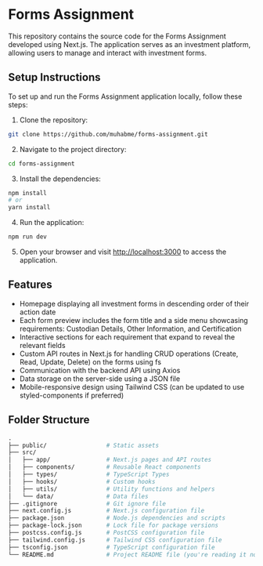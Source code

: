 # Forms Assignment

This repository contains the source code for the Forms Assignment developed using Next.js. The application serves as an investment platform, allowing users to manage and interact with investment forms.

## Setup Instructions

To set up and run the Forms Assignment application locally, follow these steps:

1. Clone the repository:

```bash
git clone https://github.com/muhabme/forms-assignment.git
```

2. Navigate to the project directory:

```bash
cd forms-assignment
```

3. Install the dependencies:

```bash
npm install
# or
yarn install
```

4. Run the application:

```bash
npm run dev
```

5. Open your browser and visit [http://localhost:3000](http://localhost:3000) to access the application.

## Features

-   Homepage displaying all investment forms in descending order of their action date
-   Each form preview includes the form title and a side menu showcasing requirements: Custodian Details, Other Information, and Certification
-   Interactive sections for each requirement that expand to reveal the relevant fields
-   Custom API routes in Next.js for handling CRUD operations (Create, Read, Update, Delete) on the forms using fs
-   Communication with the backend API using Axios
-   Data storage on the server-side using a JSON file
-   Mobile-responsive design using Tailwind CSS (can be updated to use styled-components if preferred)

## Folder Structure

```graphql
.
├── public/                 # Static assets
├── src/
│   ├── app/                # Next.js pages and API routes
│   ├── components/         # Reusable React components
│   ├── types/              # TypeScript Types
│   ├── hooks/              # Custom hooks
│   ├── utils/              # Utility functions and helpers
│   └── data/               # Data files
├── .gitignore              # Git ignore file
├── next.config.js          # Next.js configuration file
├── package.json            # Node.js dependencies and scripts
├── package-lock.json       # Lock file for package versions
├── postcss.config.js       # PostCSS configuration file
├── tailwind.config.js      # Tailwind CSS configuration file
├── tsconfig.json           # TypeScript configuration file
└── README.md               # Project README file (you're reading it now)
```
